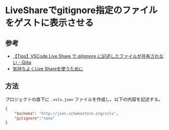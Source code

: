 
# LiveShareでgitignore指定のファイルをゲストに表示させる

## 参考
- [【Tips】VSCode Live Share で\.gitignore に記述したファイルが共有されない \- Qiita](https://qiita.com/skokado/items/67629415a7a2167a8483)
- [気持ちよくLive Shareを使うために](https://zenn.dev/erukiti/articles/liveshare-setting)

## 方法

プロジェクトの直下に `.vsls.json` ファイルを作成し、以下の内容を記述する。

```json
{
    "$schema": "http://json.schemastore.org/vsls",
    "gitignore":"none"
}
```



